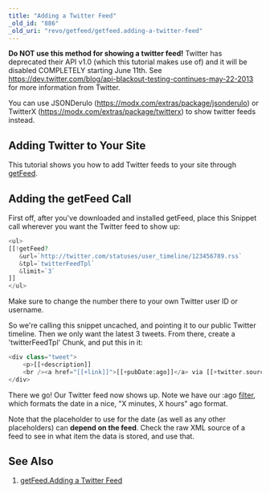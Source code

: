 ```yaml
---
title: "Adding a Twitter Feed"
_old_id: "886"
_old_uri: "revo/getfeed/getfeed.adding-a-twitter-feed"
---
```


**Do NOT use this method for showing a twitter feed!**
Twitter has deprecated their API v1.0 (which this tutorial makes use of) and it will be disabled COMPLETELY starting June 11th. See <https://dev.twitter.com/blog/api-blackout-testing-continues-may-22-2013> for more information from Twitter.

You can use JSONDerulo (<https://modx.com/extras/package/jsonderulo>) or TwitterX (<https://modx.com/extras/package/twitterx>) to show twitter feeds instead.

## Adding Twitter to Your Site

This tutorial shows you how to add Twitter feeds to your site through [getFeed](extras/getfeed "getFeed").

## Adding the getFeed Call

First off, after you've downloaded and installed getFeed, place this Snippet call wherever you want the Twitter feed to show up:

``` php
<ul>
[[!getFeed?
   &url=`http://twitter.com/statuses/user_timeline/123456789.rss`
   &tpl=`twitterFeedTpl`
   &limit=`3`
]]
</ul>
```

Make sure to change the number there to your own Twitter user ID or username.

So we're calling this snippet uncached, and pointing it to our public Twitter timeline. Then we only want the latest 3 tweets. From there, create a 'twitterFeedTpl' Chunk, and put this in it:

``` php
<div class="tweet">
    <p>[[+description]]
    <br /><a href="[[+link]]">[[+pubDate:ago]]</a> via [[+twitter.source]]</p>
</div>
```

There we go! Our Twitter feed now shows up. Note we have our :ago [filter](making-sites-with-modx/customizing-content/input-and-output-filters-(output-modifiers) "Input and Output Filters (Output Modifiers)"), which formats the date in a nice, "X minutes, X hours" ago format.

Note that the placeholder to use for the date (as well as any other placeholders) can **depend on the feed**. Check the raw XML source of a feed to see in what item the data is stored, and use that.

## See Also

1. [getFeed.Adding a Twitter Feed](extras/getfeed/getfeed.adding-a-twitter-feed)
